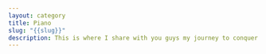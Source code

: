 ```yaml
---
layout: category
title: Piano
slug: "{{slug}}"
description: This is where I share with you guys my journey to conquer the piano <3
---
```

